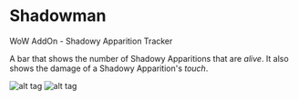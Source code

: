 # Shadowman
WoW AddOn - Shadowy Apparition Tracker

A bar that shows the number of Shadowy Apparitions that are *alive*.
It also shows the damage of a Shadowy Apparition's *touch*.

![alt tag](http://i.imgur.com/hdnYOIR.png "Shadowman - 2 Shadowy Apparitions Alive - 7.4k damage each")
![alt tag](http://i.imgur.com/69Ml8fU.png "Shadowman - 4 Shadowy Apparitions Alive - 9.5k damage each")
